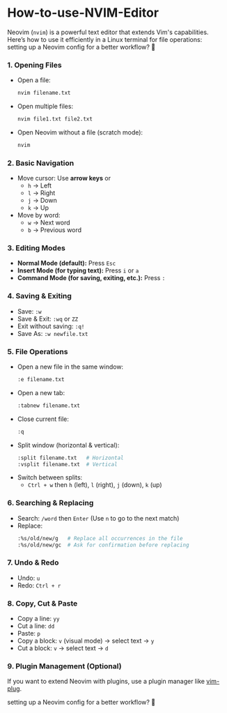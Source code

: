 # How-to-use-NVIM-Editor



Neovim (`nvim`) is a powerful text editor that extends Vim's capabilities. Here’s how to use it efficiently in a Linux terminal for file operations:  
setting up a Neovim config for a better workflow? 🚀

### **1. Opening Files**
- Open a file:  
  ```bash
  nvim filename.txt
  ```
- Open multiple files:  
  ```bash
  nvim file1.txt file2.txt
  ```
- Open Neovim without a file (scratch mode):  
  ```bash
  nvim
  ```

### **2. Basic Navigation**
- Move cursor: Use **arrow keys** or  
  - `h` → Left  
  - `l` → Right  
  - `j` → Down  
  - `k` → Up  
- Move by word:  
  - `w` → Next word  
  - `b` → Previous word  

### **3. Editing Modes**
- **Normal Mode (default):** Press `Esc`  
- **Insert Mode (for typing text):** Press `i` or `a`  
- **Command Mode (for saving, exiting, etc.):** Press `:`  

### **4. Saving & Exiting**
- Save: `:w`  
- Save & Exit: `:wq` or `ZZ`  
- Exit without saving: `:q!`  
- Save As: `:w newfile.txt`  

### **5. File Operations**
- Open a new file in the same window:  
  ```bash
  :e filename.txt
  ```
- Open a new tab:  
  ```bash
  :tabnew filename.txt
  ```
- Close current file:  
  ```bash
  :q
  ```
- Split window (horizontal & vertical):  
  ```bash
  :split filename.txt   # Horizontal
  :vsplit filename.txt  # Vertical
  ```
- Switch between splits:  
  - `Ctrl + w` then `h` (left), `l` (right), `j` (down), `k` (up)  

### **6. Searching & Replacing**
- Search: `/word` then `Enter` (Use `n` to go to the next match)  
- Replace:  
  ```bash
  :%s/old/new/g   # Replace all occurrences in the file
  :%s/old/new/gc  # Ask for confirmation before replacing
  ```

### **7. Undo & Redo**
- Undo: `u`  
- Redo: `Ctrl + r`  

### **8. Copy, Cut & Paste**
- Copy a line: `yy`  
- Cut a line: `dd`  
- Paste: `p`  
- Copy a block: `v` (visual mode) → select text → `y`  
- Cut a block: `v` → select text → `d`  

### **9. Plugin Management (Optional)**
If you want to extend Neovim with plugins, use a plugin manager like [vim-plug](https://github.com/junegunn/vim-plug).  

setting up a Neovim config for a better workflow? 🚀
